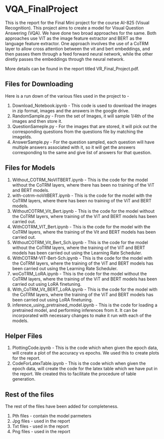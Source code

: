 # VQA_FinalProject
This is the report for the Final Mini project for the course AI-825 (Visual Recognition). This project aims to create a model for Visual Question Answering (VQA). We have done two broad approaches for the same. Both approaches use ViT as the image feature extractor and BERT as the language feature extractor. One approach involves the use of a CoTRM layer to allow cross attention between the vit and bert embeddings, and then passes them through a feed forward neural network, while the other diretly passes the embeddings through the neural network.

More details can be found in the report titled VR_Final_Project.pdf.

## Files for Downloading

Here is a run down of the various files used in the project to  - 

1. Download_Notebook.ipynb - This code is used to download the images in zip format, images and the answers in the google drive.
2. RandomSample.py - From the set of Images, it will sample 1/4th of the images and then store it.
3. QuestionSameple.py - For the images that are stored, it will pick out the corresponding questions from the questions file by matching the imageIds.
4. AnswerSample.py - For the question sampled, each question will have multiple answers associated with it, so it will get the answers corresponding to the same and give list of answers for that question.

## Files for Models

1. Without_COTRM_NoVITBERT.ipynb - This is the code for the model without the CoTRM layers, where there has been no training of the ViT and BERT models.
2. with-cotrm-noVitBERT.ipynb - This is the code for the model with the CoTRM layers, where there has been no training of the ViT and BERT models.
3. WithoutCOTRM_Vit_Bert.ipynb - This is the code for the model without the CoTRM layers, where training of the ViT and BERT models has been carried out.
4. WithCOTRM_VIT_Bert.ipynb - This is the code for the model with the CoTRM layers, where the training of the Vit and BERT models has been carried out.
5. WithoutCOTRM_Vit_Bert_Sch.ipynb - This is the code for the model without the CoTRM layers, where the training of the ViT and BERT models has been carried out using the Learning Rate Scheduler.
6. WithCOTRM-VIT-Bert-Sch.ipynb - This is the code for the model with the CoTRM layers, where the training of the ViT and BERT models has been carried out using the Learning Rate Scheduler.
7. woCoTRM_LoRA.ipynb - This is the code for the model without the CoTRM layers, where the training of the ViT and BERT models has been carried out using LoRA finetuning.
8. With_CoTRM_Vit_BERT_LoRA.ipynb - This is the code for the model with the CoTRM layers, where the training of the ViT and BERT models has been carried out using LoRA finetuning.
9. inference_using_pretrained_model.ipynb - This is the code for loading a pretrained model, and performing inferences from it. It can be incorporated with necessary changes to make it run with each of the models.

## Helper Files 

1. PlottingCode.ipynb - This is the code which when given the epoch data, will create a plot of the accuracy vs epochs. We used this to create plots for the report.
2. CodeForLatexTable.ipynb - This is the code which when given the epoch data, will create the code for the latex table which we have put in the report. We created this to facilitate the procedure of table generation.

## Rest of the files

The rest of the files have been added for completeness.

1. Pth files - contain the model parmeters
2. Jpg files - used in the report
3. Txt files - used in the report
4. Png files - used in the report